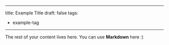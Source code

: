
---
title: Example Title
draft: false
tags:
  - example-tag
---
 
The rest of your content lives here. You can use **Markdown** here :)